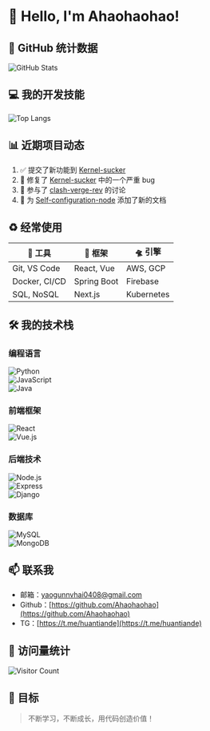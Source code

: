 # 🚀 Hello, I'm Ahaohaohao!  

## 🌟 GitHub 统计数据  
![GitHub Stats](https://github-readme-stats.vercel.app/api?username=Ahaohaohao&show_icons=true&theme=radical&count_private=true)  

## 💻 我的开发技能  
![Top Langs](https://github-readme-stats.vercel.app/api/top-langs/?username=Ahaohaohao&layout=compact&theme=radical)  

## 📊 近期项目动态  
<!--START_SECTION:activity-->  
1. ✅ 提交了新功能到 [Kernel-sucker](https://github.com/Ahaohaohao/Kernel-sucker)  
2. 🐛 修复了 [Kernel-sucker](https://github.com/Ahaohaohao/Kernel-sucker) 中的一个严重 bug  
3. 💬 参与了 [clash-verge-rev](https://github.com/clash-verge-rev/clash-verge-rev) 的讨论  
4. 🌟 为 [Self-configuration-node](https://github.com/Ahaohaohao/Self-configuration-node) 添加了新的文档  

## ♻️ 经常使用
| 🔭 工具 | 🌌 框架 | 🛸 引擎 |
|--------------|------------|------------|
| Git, VS Code | React, Vue | AWS, GCP  |
| Docker, CI/CD | Spring Boot | Firebase |
| SQL, NoSQL  | Next.js    | Kubernetes|

## 🛠️ 我的技术栈  
### 编程语言  
![Python](https://img.shields.io/badge/Python-3776AB?style=for-the-badge&logo=python&logoColor=white)  
![JavaScript](https://img.shields.io/badge/JavaScript-F7DF1E?style=for-the-badge&logo=javascript&logoColor=black)  
![Java](https://img.shields.io/badge/Java-ED8B00?style=for-the-badge&logo=java&logoColor=white)  

### 前端框架  
![React](https://img.shields.io/badge/React-20232A?style=for-the-badge&logo=react&logoColor=61DAFB)  
![Vue.js](https://img.shields.io/badge/Vue.js-35495E?style=for-the-badge&logo=vue.js&logoColor=4FC08D)  

### 后端技术  
![Node.js](https://img.shields.io/badge/Node.js-43853D?style=for-the-badge&logo=node.js&logoColor=white)  
![Express](https://img.shields.io/badge/Express.js-404D59?style=for-the-badge)  
![Django](https://img.shields.io/badge/Django-092E20?style=for-the-badge&logo=django&logoColor=white)  

### 数据库  
![MySQL](https://img.shields.io/badge/MySQL-00000F?style=for-the-badge&logo=mysql&logoColor=white)  
![MongoDB](https://img.shields.io/badge/MongoDB-4EA94B?style=for-the-badge&logo=mongodb&logoColor=white)  

## 📫 联系我  
- 邮箱：[yaogunnvhai0408@gmail.com](mailto:yaogunnvhai0408@gmail.com)  
- Github：[https://github.com/Ahaohaohao](https://github.com/Ahaohaohao)  
- TG：[https://t.me/huantiande](https://t.me/huantiande)  

## 🌟 访问量统计  
![Visitor Count](https://profile-counter.glitch.me/Ahaohaohao/count.svg)  

## 🎯 目标  
> 不断学习，不断成长，用代码创造价值！  
    
